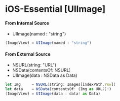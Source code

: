 # iOS-Essential [UIImage]

#### From Internal Source
 - UIImage(named : "string")
 
```javascript
(ImageView) = UIImage(named : "string")
```

#### From External Source
 - NSURL(string: "URL")
 - NSData(contentsOf: NSURL)
 - UIImage(data : NSData as Data)
 
```javascript
let Img     = NSURL(string: Images[indexPath.row])
let data    = NSData(contentsOf: (Img as URL?)!)
(ImageView) = UIImage(data : data! as Data)
```
